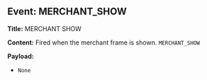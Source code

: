 ## Event: MERCHANT_SHOW

**Title:** MERCHANT SHOW

**Content:**
Fired when the merchant frame is shown.
`MERCHANT_SHOW`

**Payload:**
- `None`